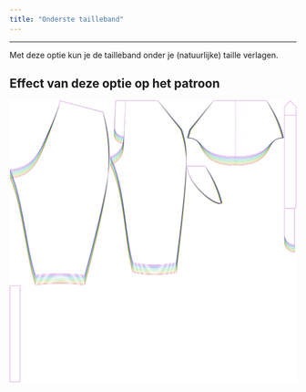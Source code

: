 ```yaml
---
title: "Onderste tailleband"
---
```


---

Met deze optie kun je de tailleband onder je (natuurlijke) taille verlagen.

## Effect van deze optie op het patroon

![Deze afbeelding toont het effect van deze optie door meerdere varianten die een andere waarde hebben voor deze optie te vervangen](cornelius_waistbandbelowwaist_sample.svg "Effect van deze optie op het patroon")

